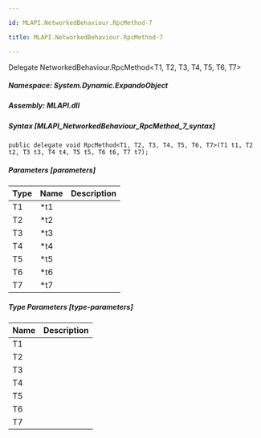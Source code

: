 ```yaml
---

id: MLAPI.NetworkedBehaviour.RpcMethod-7

title: MLAPI.NetworkedBehaviour.RpcMethod-7

---
```


Delegate NetworkedBehaviour.RpcMethod\<T1, T2, T3, T4, T5, T6, T7\>

<div class="markdown level0 summary" markdown="1">

</div>

<div class="markdown level0 conceptual" markdown="1">

</div>

##### **Namespace**: System.Dynamic.ExpandoObject

##### **Assembly**: MLAPI.dll

##### Syntax [MLAPI_NetworkedBehaviour_RpcMethod_7_syntax]

    public delegate void RpcMethod<T1, T2, T3, T4, T5, T6, T7>(T1 t1, T2 t2, T3 t3, T4 t4, T5 t5, T6 t6, T7 t7);

##### Parameters [parameters]

| Type | Name | Description |
|------|------|-------------|
| T1   | \*t1 |             |
| T2   | \*t2 |             |
| T3   | \*t3 |             |
| T4   | \*t4 |             |
| T5   | \*t5 |             |
| T6   | \*t6 |             |
| T7   | \*t7 |             |

##### Type Parameters [type-parameters]

| Name | Description |
|------|-------------|
| T1   |             |
| T2   |             |
| T3   |             |
| T4   |             |
| T5   |             |
| T6   |             |
| T7   |             |
